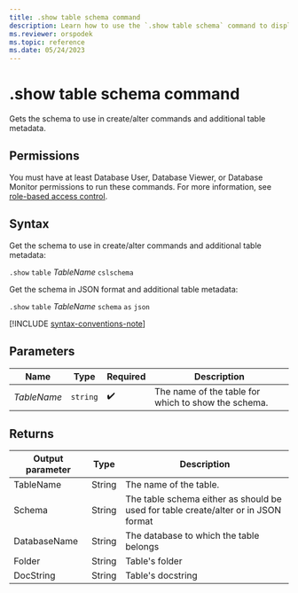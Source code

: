 ```yaml
---
title: .show table schema command
description: Learn how to use the `.show table schema` command to display the specified table's schema.
ms.reviewer: orspodek
ms.topic: reference
ms.date: 05/24/2023
---
```

# .show table schema command

Gets the schema to use in create/alter commands and additional table metadata.

## Permissions

You must have at least Database User, Database Viewer, or Database Monitor permissions to run these commands. For more information, see [role-based access control](access-control/role-based-access-control.md).

## Syntax

Get the schema to use in create/alter commands and additional table metadata:

`.show` `table` *TableName* `cslschema`

Get the schema in JSON format and additional table metadata:

`.show` `table` *TableName* `schema` `as` `json`

[!INCLUDE [syntax-conventions-note](../../includes/syntax-conventions-note.md)]

## Parameters

|Name|Type|Required|Description|
|--|--|--|--|
|*TableName*| `string` | :heavy_check_mark:|The name of the table for which to show the schema.|

## Returns

| Output parameter | Type   | Description                                               |
|------------------|--------|-----------------------------------------------------------|
| TableName        | String | The name of the table.                                    |
| Schema           | String | The table schema either as should be used for table create/alter or in JSON format|
| DatabaseName     | String | The database to which the table belongs                   |
| Folder           | String | Table's folder                                            |
| DocString        | String | Table's docstring                                         |
